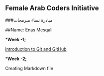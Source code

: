 ## Female Arab Coders Initiative
###مبادرة نساء مبرمجات

##Name: Enas Mesqali

*__Week -1;__

[Introduction to Git and GitHub](https://github.com/EnasOMesq/Udemy-git)

*__Week -2;__

Creating Markdown file
